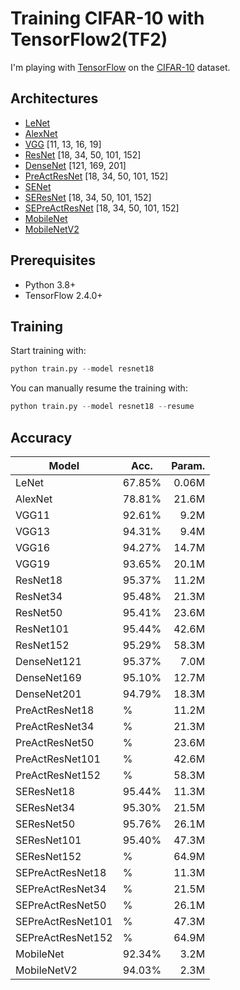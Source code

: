 # Training CIFAR-10 with TensorFlow2(TF2)
I'm playing with [TensorFlow](https://www.tensorflow.org/) on the [CIFAR-10](https://www.cs.toronto.edu/~kriz/cifar.html) dataset.

## Architectures
- [LeNet](https://ieeexplore.ieee.org/abstract/document/726791)
- [AlexNet](https://papers.nips.cc/paper/2012/hash/c399862d3b9d6b76c8436e924a68c45b-Abstract.html)
- [VGG](https://arxiv.org/abs/1409.1556) [11, 13, 16, 19]
- [ResNet](https://arxiv.org/abs/1512.03385) [18, 34, 50, 101, 152]
- [DenseNet](https://arxiv.org/abs/1608.06993) [121, 169, 201]
- [PreActResNet](https://arxiv.org/abs/1603.05027) [18, 34, 50, 101, 152]
- [SENet](https://arxiv.org/abs/1709.01507)
- [SEResNet](https://arxiv.org/abs/1709.01507) [18, 34, 50, 101, 152]
- [SEPreActResNet](https://arxiv.org/abs/1709.01507) [18, 34, 50, 101, 152]
- [MobileNet](https://arxiv.org/abs/1704.04861) 
- [MobileNetV2](https://arxiv.org/abs/1801.04381)

## Prerequisites
- Python 3.8+
- TensorFlow 2.4.0+

## Training
Start training with: 
```python
python train.py --model resnet18
```

You can manually resume the training with: 
```python
python train.py --model resnet18 --resume
```

## Accuracy
| Model             | Acc.   | Param. |
| ----------------- | ------ | -----: |
| LeNet             | 67.85% |  0.06M |
| AlexNet           | 78.81% |  21.6M |
| VGG11             | 92.61% |   9.2M |
| VGG13             | 94.31% |   9.4M |
| VGG16             | 94.27% |  14.7M |
| VGG19             | 93.65% |  20.1M |
| ResNet18          | 95.37% |  11.2M |
| ResNet34          | 95.48% |  21.3M |
| ResNet50          | 95.41% |  23.6M |
| ResNet101         | 95.44% |  42.6M |
| ResNet152         | 95.29% |  58.3M |
| DenseNet121       | 95.37% |   7.0M |
| DenseNet169       | 95.10% |  12.7M |
| DenseNet201       | 94.79% |  18.3M |
| PreActResNet18    | % |  11.2M |
| PreActResNet34    | % |  21.3M |
| PreActResNet50    | % |  23.6M |
| PreActResNet101   | % |  42.6M |
| PreActResNet152   | % |  58.3M |
| SEResNet18        | 95.44% |  11.3M |
| SEResNet34        | 95.30% |  21.5M |
| SEResNet50        | 95.76% |  26.1M |
| SEResNet101       | 95.40% |  47.3M |
| SEResNet152       | % |  64.9M |
| SEPreActResNet18  | % |  11.3M |
| SEPreActResNet34  | % |  21.5M |
| SEPreActResNet50  | % |  26.1M |
| SEPreActResNet101  | % |  47.3M |
| SEPreActResNet152  | % |  64.9M |
| MobileNet         | 92.34% |   3.2M |
| MobileNetV2       | 94.03% |   2.3M |
